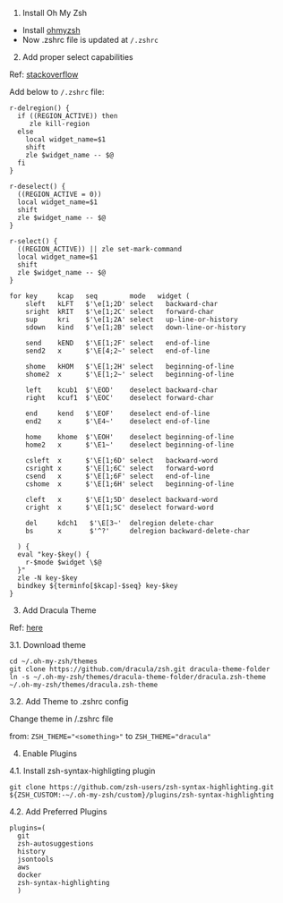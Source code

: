 1. Install Oh My Zsh

- Install [ohmyzsh](https://github.com/ohmyzsh/ohmyzsh)
- Now .zshrc file is updated at `/.zshrc`

2. Add proper select capabilities

Ref: [stackoverflow](https://stackoverflow.com/questions/5407916/zsh-zle-shift-selection)

Add below to `/.zshrc` file:
```
r-delregion() {
  if ((REGION_ACTIVE)) then
     zle kill-region
  else 
    local widget_name=$1
    shift
    zle $widget_name -- $@
  fi
}

r-deselect() {
  ((REGION_ACTIVE = 0))
  local widget_name=$1
  shift
  zle $widget_name -- $@
}

r-select() {
  ((REGION_ACTIVE)) || zle set-mark-command
  local widget_name=$1
  shift
  zle $widget_name -- $@
}

for key     kcap   seq        mode   widget (
    sleft   kLFT   $'\e[1;2D' select   backward-char
    sright  kRIT   $'\e[1;2C' select   forward-char
    sup     kri    $'\e[1;2A' select   up-line-or-history
    sdown   kind   $'\e[1;2B' select   down-line-or-history

    send    kEND   $'\E[1;2F' select   end-of-line
    send2   x      $'\E[4;2~' select   end-of-line

    shome   kHOM   $'\E[1;2H' select   beginning-of-line
    shome2  x      $'\E[1;2~' select   beginning-of-line

    left    kcub1  $'\EOD'    deselect backward-char
    right   kcuf1  $'\EOC'    deselect forward-char

    end     kend   $'\EOF'    deselect end-of-line
    end2    x      $'\E4~'    deselect end-of-line

    home    khome  $'\EOH'    deselect beginning-of-line
    home2   x      $'\E1~'    deselect beginning-of-line

    csleft  x      $'\E[1;6D' select   backward-word
    csright x      $'\E[1;6C' select   forward-word
    csend   x      $'\E[1;6F' select   end-of-line
    cshome  x      $'\E[1;6H' select   beginning-of-line

    cleft   x      $'\E[1;5D' deselect backward-word
    cright  x      $'\E[1;5C' deselect forward-word

    del     kdch1   $'\E[3~'  delregion delete-char
    bs      x       $'^?'     delregion backward-delete-char

  ) {
  eval "key-$key() {
    r-$mode $widget \$@
  }"
  zle -N key-$key
  bindkey ${terminfo[$kcap]-$seq} key-$key
}
```

3. Add  Dracula Theme

Ref: [here](https://draculatheme.com/zsh)

3.1. Download theme

```
cd ~/.oh-my-zsh/themes
git clone https://github.com/dracula/zsh.git dracula-theme-folder
ln -s ~/.oh-my-zsh/themes/dracula-theme-folder/dracula.zsh-theme ~/.oh-my-zsh/themes/dracula.zsh-theme
```

3.2. Add Theme to .zshrc config

Change theme in /.zshrc file

from: `ZSH_THEME="<something>"` to `ZSH_THEME="dracula"`

4. Enable Plugins

4.1. Install zsh-syntax-highligting plugin

```
git clone https://github.com/zsh-users/zsh-syntax-highlighting.git ${ZSH_CUSTOM:-~/.oh-my-zsh/custom}/plugins/zsh-syntax-highlighting
```

4.2. Add Preferred Plugins

```
plugins=(
  git
  zsh-autosuggestions
  history
  jsontools
  aws
  docker
  zsh-syntax-highlighting
  )
```
